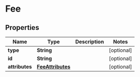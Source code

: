# Fee

## Properties
Name | Type | Description | Notes
------------ | ------------- | ------------- | -------------
**type** | **String** |  |  [optional]
**id** | **String** |  |  [optional]
**attributes** | [**FeeAttributes**](FeeAttributes.md) |  |  [optional]
